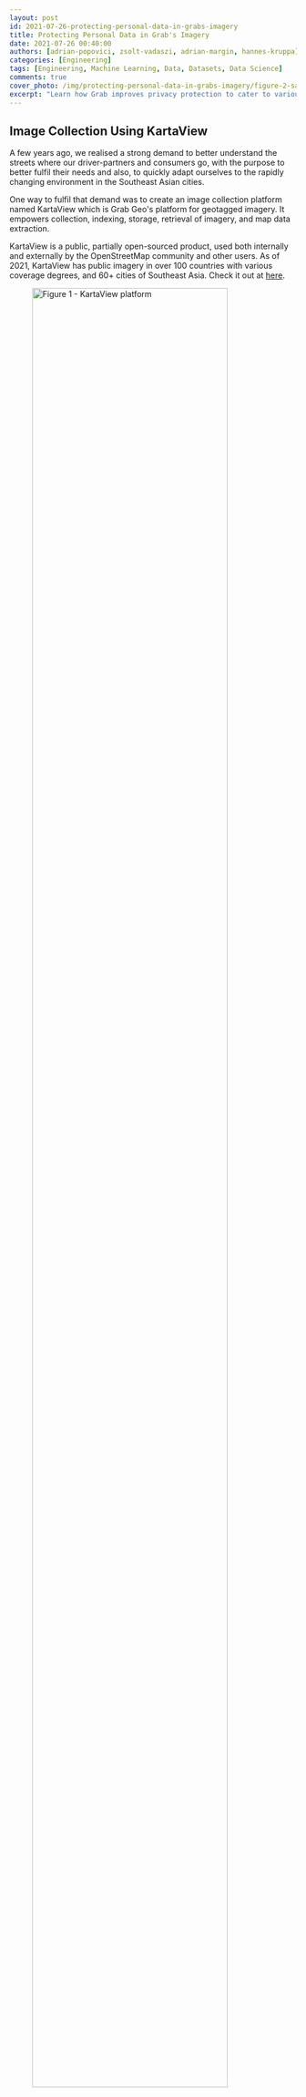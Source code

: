 ```yaml
---
layout: post
id: 2021-07-26-protecting-personal-data-in-grabs-imagery
title: Protecting Personal Data in Grab's Imagery
date: 2021-07-26 00:40:00
authors: [adrian-popovici, zsolt-vadaszi, adrian-margin, hannes-kruppa]
categories: [Engineering]
tags: [Engineering, Machine Learning, Data, Datasets, Data Science]
comments: true
cover_photo: /img/protecting-personal-data-in-grabs-imagery/figure-2-sample-blurred-picture.jpg
excerpt: "Learn how Grab improves privacy protection to cater to various geographical locations."
---
```


## Image Collection Using KartaView

A few years ago, we realised a strong demand to better understand the streets where our driver-partners and consumers go, with the purpose to better fulfil their needs and also, to quickly adapt ourselves to the rapidly changing environment in the Southeast Asian cities.

One way to fulfil that demand was to create an image collection platform named KartaView which is Grab Geo's platform for geotagged imagery. It empowers collection, indexing, storage, retrieval of imagery, and map data extraction.

KartaView is a public, partially open-sourced product, used both internally and externally by the OpenStreetMap community and other users. As of 2021, KartaView has public imagery in over 100 countries with various coverage degrees, and 60+ cities of Southeast Asia. Check it out at [here](http://www.kartaview.com/).

<div class="post-image-section"><figure>
  <img src="/img/protecting-personal-data-in-grabs-imagery/figure-1-kartaview-platform.png" alt="Figure 1 - KartaView platform" style="width:90%"> <figcaption align="middle"><i>Figure 1 - KartaView platform</i></figcaption>
  </figure>
</div>

## Why Image Blurring is Important

Incidentally, many people and licence plates are in the collected images, whose privacy is a serious concern. We deeply respect all of them and consequently, we are using image obfuscation as the most effective anonymisation method for ensuring privacy protection.

Because manually annotating the regions in the picture where faces and licence plates are located is impractical, this problem should be solved using machine learning and engineering techniques. Hence we detect and blur all faces and licence plates which could be considered as personal data.

<div class="post-image-section"><figure>
  <img src="/img/protecting-personal-data-in-grabs-imagery/figure-2-sample-blurred-picture.jpg" alt="Figure 2 - Sample blurred picture" style="width:90%"> <figcaption align="middle"><i>Figure 2 - Sample blurred picture</i></figcaption>
  </figure>
</div>

In our case, we have a wide range of picture types: regular planar, very wide and 360 pictures in equirectangular format collected with 360 cameras. Also, because we are collecting imagery globally, the vehicle types, licence plates, and human environments are quite diverse in appearance, and are not handled well by off-the-shelf blurring software. So we built our own custom blurring solution which yielded higher accuracy and better cost efficiency overall with respect to blurring of personal data.  

<div class="post-image-section"><figure>
  <img src="/img/protecting-personal-data-in-grabs-imagery/figure-3-equirectangular-image.png" alt="Figure 3 - Example of equirectangular image where personal data has to be blurred" style="width:90%"> <figcaption align="middle"><i>Figure 3 - Example of equirectangular image where personal data has to be blurred</i></figcaption>
  </figure>
</div>

Behind the scenes, in KartaView, there are a set of cool services which can derive useful information from the pictures like image quality, traffic signs, roads, etc. A big part of them are using deep learning algorithms which potentially can be negatively affected by running them over blurred pictures. In fact, based on the assessment we have done so far, the impact is extremely low, similar to the one reported in a well known study of face obfuscation in ImageNet [^1].

### Outline of Grab’s Blurring Process

At a high level, this is how Grab goes about the blurring process:

1. Transform each picture into a set of planar images. In this way, we further process all pictures, whatever the format they had, in the same way.
2. Use an object detector able to detect all faces and licence plates in a planar image having a standard field of view.
3. Transform the coordinates of the detected regions into original coordinates and blur those regions.


<div class="post-image-section"><figure>
  <img src="/img/protecting-personal-data-in-grabs-imagery/figure-4-picture-processing-steps.png" alt="Figure 4 - Picture’s processing steps" style="width:90%"> <figcaption align="middle"><i>Figure 4 - Picture’s processing steps</i></figcaption></figure>
</div>

[^2]
In the following section, we are going to describe in detail the interesting aspects of the second step, sharing the challenges and how we were solving them. Let’s start with the first and most important part, the dataset.

### Dataset

Our current dataset consists of images from a wide range of cameras, including normal perspective cameras from mobile phones, wide field of view cameras and also 360 degree cameras.

It is the result of a series of data collections contributed by Grab’s data tagging teams, which may contain 2 classes of dataset that are of interest for us: FACE and LICENSE_PLATE.

The data was collected using Grab internal tools, stored in queryable databases, making it a system that gives the possibility to revisit and correct the data if necessary, but also making it possible for data engineers to select and filter the data of interest.

#### Dataset Evolution

Each iteration of the dataset was made to address certain issues discovered while having models used in a production environment and observing situations where the model lacked in performance.

<table class="table">
  <thead>
    <tr>
      <th></th>
      <th>Dataset v1</th>
      <th>Dataset v2</th>
      <th>Dataset v3</th>
    </tr>
  </thead>
  <tbody>
    <tr>
      <td>Nr. images</td>
      <td>15226</td>
      <td>17636</td>
      <td>30538</td>
    </tr>
    <tr>
      <td>Nr. of labels</td>
      <td>64119</td>
      <td>86676</td>
      <td>242534</td>
    </tr>
  </tbody>
</table>

If the first version was basic, containing a rough tagging strategy we quickly noticed that it was not detecting some special situations that appeared due to the pandemic situation: people wearing masks.

This led to another round of data annotation to include those scenarios.
The third iteration addressed a broader range of issues:

- Small regions of interest (objects far away from the camera)

<div class="post-image-section"><figure>
  <img src="/img/protecting-personal-data-in-grabs-imagery/small-region-of-interest.jpg"></figure>
</div>

- Objects in very dark backgrounds

<div class="post-image-section"><figure>
  <img src="/img/protecting-personal-data-in-grabs-imagery/objects-in-very-dark-backgrounds.png"></figure>
</div>

- Rotated objects or even upside down  

<div class="post-image-section"><figure>
  <img src="/img/protecting-personal-data-in-grabs-imagery/rotated-objects.png"></figure>
</div>

- Variation of the licence plate design due to images from different countries and regions

<div class="post-image-section"><figure>
  <img src="/img/protecting-personal-data-in-grabs-imagery/licence-plate.png"></figure>
</div>

- People wearing masks

<div class="post-image-section"><figure>
  <img src="/img/protecting-personal-data-in-grabs-imagery/masks.png"></figure>
</div>

- Faces in the mirror - see below the mirror of the motorcycle

<div class="post-image-section"><figure>
  <img src="/img/protecting-personal-data-in-grabs-imagery/faces-in-mirror.png"></figure>
</div>

- But the main reason was because of a scenario where the recording had at the start or end (but not only) close-ups of the operator who was checking the camera. This led to images with large regions of interest containing the camera operator’s face - too large to be detected by the model.

<div class="post-image-section"><figure>
  <img src="/img/protecting-personal-data-in-grabs-imagery/face.png"></figure>
</div>

We investigated the dataset structure by splitting the data into bins based on the bbox sizes (in pixels). This made something clear to us: the dataset was unbalanced.

<div class="post-image-section"><figure>
  <img src="/img/protecting-personal-data-in-grabs-imagery/detection-counts-graph.png"></figure>
</div>

We made bins for tag sizes with a stride of 100 pixels and went up to the maximum value present in the dataset which accounted for 1 sample of size 2000 pixels. The majority of the labels were small in size and the higher we would go with the size, the fewer tags we would have. This made it clear that we would need more targeted annotations for our dataset to try to balance it.

All these scenarios required the tagging team to revisit the data multiple times and also change the tagging strategy by including more tags that were considered at a certain limit. It also required them to pay more attention to small details that may have been missed in a previous iteration.

#### Data Splitting

To better understand the strategy chosen for splitting the data, we also need to understand the source of the data. The images come from different devices that are used in different geographical locations (different countries) and are from a continuous trip recording. The annotation team used an internal tool to visualise the trips image by image and mark the faces and licence plates present in them. We would then have access to all those images and their respective metadata.

The chosen ratios for splitting are:

- Train 70%
- Validation 10%
- Test 20%

<table class="table">
  <tbody>
    <tr>
      <td>Number of train images</td>
      <td>12733</td>
    </tr>
    <tr>
      <td>Number of validation images</td>
      <td>1682</td>
    </tr>
    <tr>
      <td>Number of test images</td>
      <td>3221</td>
    </tr>
    <tr>
      <td>Number of labelled classes in train set</td>
      <td>60630</td>
    </tr>
    <tr>
      <td>Number of labelled classes in validation set</td>
      <td>7658</td>
    </tr>
    <tr>
      <td>Number of of labelled classes in test set</td>
      <td>18388</td>
    </tr>
  </tbody>
</table>

The split is not so trivial as we have some requirements and need to complete some conditions:

- An image can have multiple tags from one or both classes but must belong to just one subset.
- The tags should be split as close as possible to the desired ratios.
- As different images can belong to the same trip in a close geographical relation, we need to force them in the same subset. By doing so, we avoid similar tags in train and test subsets, resulting in incorrect evaluations.

#### Data Augmentation

The application of data augmentation plays a crucial role while training the machine learning model. There are mainly three ways in which data augmentation techniques can be applied:

1. Offline data augmentation - enriching a dataset by physically multiplying some of its images and applying modifications to them.
2. Online data augmentation - on the fly modifications of the image during train time with configurable probability for each modification.
3. Combination of both offline and online data augmentation.

In our case, we are using the third option which is a combination of both.

The first method that contributes to offline augmentation is a method called image view splitting. This is necessary for us due to different image types: perspective camera images, wide field of view images, 360 degree images in equirectangular format. All these formats and field of views with their respective distortions would complicate the data and make it hard for the model to generalise it and also handle different image types that could be added in the future.

For this, we defined the concept of image views which are an extracted portion (view) of an image with some predefined properties. For example, the perspective projection of 75 by 75 degrees field of view patches from the original image.

Here we can see a perspective camera image and the image views generated from it:

<div class="post-image-section"><figure>
  <img src="/img/protecting-personal-data-in-grabs-imagery/figure-5-original-image.png" alt="Figure 5 - Original image" style="width:90%"> <figcaption align="middle"><i>Figure 5 - Original image</i></figcaption>
  </figure>
</div>

<div class="post-image-section"><figure>
  <img src="/img/protecting-personal-data-in-grabs-imagery/figure-6-image-views-generated.png" alt="Figure 6 - Two image views generated" style="width:90%"> <figcaption align="middle"><i>Figure 6 - Two image views generated</i></figcaption>
  </figure>
</div>

The important thing here is that each generated view is an image on its own with the associated tags. They also have an overlapping area so we have a possibility to contain the same tag in two views but from different perspectives. This brings us to an indirect outcome of the first offline augmentation.

The second method for offline augmentation is the oversampling of some of the images (views). As mentioned above, we faced the problem of an unbalanced dataset, specifically we were missing tags that occupied high regions of the image, and even though our tagging teams tried to annotate as many as they could find, these were still scarce.

As our object detection model is an anchor-based detector, we did not even have enough of them to generate the anchor boxes correctly. This could be clearly seen in the accuracy of the previous trained models, as they were performing poorly on bins of big sizes.

By randomly oversampling images that contained big tags, up to a minimum required number, we managed to have better anchors and increase the recall for those scenarios. As described below, the chosen object detector for blurring was YOLOv4 which offers a large variety of online augmentations. The online augmentations used are saturation, exposure, hue, flip and mosaic.

### Model

As of summer of 2021, the “go to” solution for object detection in images are convolutional neural networks (CNN), being a mature solution able to fulfil the needs efficiently.

#### Architecture

Most CNN based object detectors have three main parts: Backbone, Neck and (Dense or Sparse Prediction) Heads. From the input image, the backbone extracts features which can be combined in the neck part to be used by the prediction heads to predict object bounding-boxes and their labels.

<div class="post-image-section"><figure>
  <img src="/img/protecting-personal-data-in-grabs-imagery/figure-7-anatomy-of-object-detectors.png" alt="Figure 7 - Anatomy of one and two-stage object detectors" style="width:90%"> <figcaption align="middle"><i>Figure 7 - Anatomy of one and two-stage object detectors</i></figcaption>
  </figure>
</div>

[^3]
The backbone is usually a CNN classification network pretrained on some dataset, like ImageNet-1K. The neck combines features from different layers in order to produce rich representations for both large and small objects. Since the objects to be detected have varying sizes, the topmost features are too coarse to represent smaller objects, so the first CNN based object detectors were fairly weak in detecting small sized objects. The multi-scale, pyramid hierarchy is inherent to CNNs so Tsung-Yi Lin et al [^4] introduced the Feature Pyramid Network which at marginal costs combines features from multiple scales and makes predictions on them. This or improved variants of this technique is used by most detectors nowadays. The head part does the predictions for bounding boxes and their labels.

YOLO is part of the anchor-based one-stage object detectors family being developed originally in Darknet, an open source neural network framework written in C and CUDA. Back in 2015, it was the first end-to-end differentiable network of this kind that offered a joint learning of object bounding boxes and their labels.

One reason for the big success of newer YOLO versions is that the authors carefully merged new ideas into one architecture, the overall speed of the model being always the north star.

YOLOv4 introduces several changes to its v3 predecessor:

- Backbone - CSPDarknet53: YOLOv3 Darknet53 backbone was modified to use Cross Stage Partial Network (CSPNet [^5]) strategy, which aims to achieve richer gradient combinations by letting the gradient flow propagate through different network paths.
- Multiple configurable augmentation and loss function types, so called “Bag of freebies”, which by changing the training strategy can yield higher accuracy without impacting the inference time.
- Configurable necks and different activation functions, they call “Bag of specials”.

#### Insights

For this task, we found that YOLOv4 gave a good compromise between speed and accuracy as it has doubled the speed of a more accurate two-stage detector while maintaining a very good overall precision/recall. For blurring, the main metric for model selection was the overall recall, while precision and intersection over union (IoU) of the predicted box comes second as we want to catch all personal data even if some are wrong. Having a multitude of possibilities to configure the detector architecture and train it on our own dataset we conducted several experiments with different configurations for backbones, necks, augmentations and loss functions to come up with our current solution.

We faced challenges in training a good model as the dataset posed a large object/box-level scale imbalance, small objects being over-represented in the dataset. As described in [^6] and [^4], this affects the scales of the estimated regions and the overall detection performance. In [^6] several solutions are proposed for this out of which the SPP [^7] blocks and PANet [^8] neck used in YOLOv4 together with heavy offline data augmentation increased the performance of the actual model in comparison to the former ones.

As we have evaluated, the model still has some issues:

- Occlusion of the object, either by the camera view, head accessories or other elements:

<div class="post-image-section"><figure>
  <img src="/img/protecting-personal-data-in-grabs-imagery/occlusion.png"></figure>
</div>

These cases would need extra annotations in the dataset, just like the faces or licence plates that are really close to the camera and occupy a large region of interest in the image.

- As we have a limited number of annotations of close objects to the camera view, the model has incorrectly learnt this, sometimes producing false positives in these situations:

<div class="post-image-section"><figure>
  <img src="/img/protecting-personal-data-in-grabs-imagery/annotation.png"></figure>
</div>

Again, one solution for this would be to include more of these scenarios in the dataset.

## What’s Next?

Grab spends a lot of effort ensuring privacy protection for its users so we are always looking for ways to further improve our related models and processes.

As far as efficiency is concerned, there are multiple directions to consider for both the dataset and the model. There are two main factors that drive the costs and the quality: further development of the dataset for additional edge cases (e.g. more training data of people wearing masks) and the operational costs of the model.

As the vast majority of current models require a fully labelled dataset, this puts a large work effort on the Data Entry team before creating a new model. Our dataset increased 4x for its third version, but still there is room for improvement as described in the Dataset section.

As Grab extends its operations in more cities, new data is collected that has to be processed, this puts an increased focus on running detection models more efficiently.

Directions to pursue to increase our efficiency could be the following:

- As plenty of unlabelled data is available from imagery collection, a natural direction to explore is self-supervised visual representation learning techniques to derive a general vision backbone with superior transferring performance for our subsequent tasks as detection, classification.
- Experiment with optimisation techniques like pruning and quantisation to get a faster model without sacrificing too much on accuracy.
- Explore new architectures: YOLOv5, EfficientDet or Swin-Transformer for Object Detection.
- Introduce semi-supervised learning techniques to improve our model performance on the long tail of the data.

## Join Us

Grab is a leading superapp in Southeast Asia, providing everyday services that matter to consumers. More than just a ride-hailing and food delivery app, Grab offers a wide range of on-demand services in the region, including mobility, food, package and grocery delivery services, mobile payments, and financial services across over 400 cities in eight countries.

Powered by technology and driven by heart, our mission is to drive Southeast Asia forward by creating economic empowerment for everyone. If this mission speaks to you, [join our team](https://grab.careers/) today!

#### References

1. Bharat Singh, Larry S. Davis. An Analysis of Scale Invariance in Object Detection - SNIP. [arXiv:1711.08189v2](https://arxiv.org/abs/1711.08189v2)
2. Zhenda Xie et al. Self-Supervised Learning with Swin Transformers.  [arXiv:2105.04553v2](https://arxiv.org/abs/2105.04553v2)

#### Footnotes

[^1]: Kaiyu Yang et al. Study of Face Obfuscation in ImageNet: [arxiv.org/abs/2103.06191](https://arxiv.org/abs/2103.06191)
[^2]: Nitish S. Mutha [How to map Equirectangular projection to Rectilinear projection](http://blog.nitishmutha.com/equirectangular/360degree/2017/06/12/How-to-project-Equirectangular-image-to-rectilinear-view.html)
[^3]: Alexey Bochkovskiy et al.. YOLOv4: Optimal Speed and Accuracy of Object Detection. [arXiv:2004.10934v1](https://arxiv.org/abs/2004.10934v1)
[^4]: Tsung-Yi Lin et al. Feature Pyramid Networks for Object Detection. [arXiv:1612.03144v2](https://arxiv.org/abs/1612.03144v2)
[^5]: Chien-Yao Wang et al. CSPNet: A New Backbone that can Enhance Learning Capability of CNN. [arXiv:1911.11929v1](https://arxiv.org/abs/1911.11929v1)
[^6]: Kemal Oksuz et al.. Imbalance Problems in Object Detection: A Review. [arXiv:1909.00169v3](https://arxiv.org/abs/1909.00169v3)
[^7]: Kaiming He et al. Spatial Pyramid Pooling in Deep Convolutional Networks for Visual Recognition. [arXiv:1406.4729v4](https://arxiv.org/abs/1406.4729v4)
[^8]: Shu Liu et al. Path Aggregation Network for Instance Segmentation. [arXiv:1803.01534v4](https://arxiv.org/abs/1803.01534v4)
